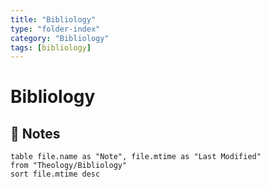 ```yaml
---
title: "Bibliology"
type: "folder-index"
category: "Bibliology"
tags: [bibliology]
---
```


# Bibliology

## 📄 Notes
```dataview
table file.name as "Note", file.mtime as "Last Modified"
from "Theology/Bibliology"
sort file.mtime desc
```
